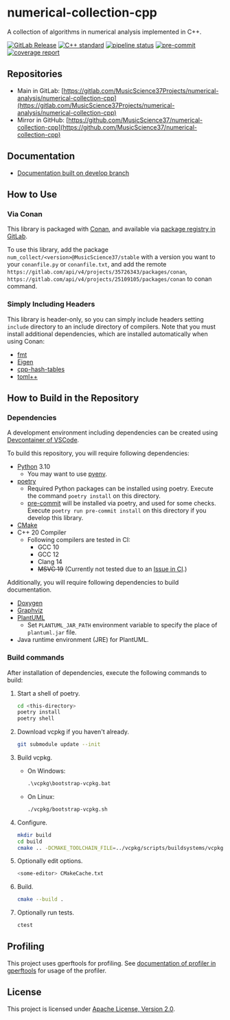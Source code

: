 # numerical-collection-cpp

A collection of algorithms in numerical analysis implemented in C++.

[![GitLab Release](https://img.shields.io/gitlab/v/release/25109105?sort=semver)](https://gitlab.com/MusicScience37Projects/numerical-analysis/numerical-collection-cpp/-/releases)
[![C++ standard](https://img.shields.io/badge/standard-C%2B%2B20-blue?logo=c%2B%2B)](https://en.cppreference.com/w/cpp/compiler_support/20)
[![pipeline status](https://gitlab.com/MusicScience37Projects/numerical-analysis/numerical-collection-cpp/badges/develop/pipeline.svg)](https://gitlab.com/MusicScience37Projects/numerical-analysis/numerical-collection-cpp/-/commits/develop)
[![pre-commit](https://img.shields.io/badge/pre--commit-enabled-brightgreen?logo=pre-commit&logoColor=white)](https://github.com/pre-commit/pre-commit)
[![coverage report](https://gitlab.com/MusicScience37Projects/numerical-analysis/numerical-collection-cpp/badges/develop/coverage.svg)](https://gitlab.com/MusicScience37Projects/numerical-analysis/numerical-collection-cpp/-/commits/develop)

## Repositories

- Main in GitLab: [https://gitlab.com/MusicScience37Projects/numerical-analysis/numerical-collection-cpp](https://gitlab.com/MusicScience37Projects/numerical-analysis/numerical-collection-cpp)
- Mirror in GitHub: [https://github.com/MusicScience37/numerical-collection-cpp](https://github.com/MusicScience37/numerical-collection-cpp)

## Documentation

- [Documentation built on develop branch](https://numcollect.musicscience37.com/)

## How to Use

### Via Conan

This library is packaged with [Conan](https://conan.io/),
and available via
[package registry in GitLab](https://gitlab.com/MusicScience37Projects/numerical-analysis/numerical-collection-cpp/-/packages).

To use this library,
add the package
`num_collect/<version>@MusicScience37/stable`
with a version you want
to your `conanfile.py` or `conanfile.txt`,
and add the remote
`https://gitlab.com/api/v4/projects/35726343/packages/conan`,
`https://gitlab.com/api/v4/projects/25109105/packages/conan`
to conan command.

### Simply Including Headers

This library is header-only,
so you can simply include headers
setting `include` directory to an include directory of compilers.
Note that you must install additional dependencies,
which are installed automatically when using Conan:

- [fmt](https://fmt.dev/)
- [Eigen](https://eigen.tuxfamily.org/index.php?title=Main_Page)
- [cpp-hash-tables](https://gitlab.com/MusicScience37Projects/utility-libraries/cpp-hash-tables)
- [toml++](https://marzer.github.io/tomlplusplus/)

## How to Build in the Repository

### Dependencies

A development environment including dependencies can be created using
[Devcontainer of VSCode](https://code.visualstudio.com/docs/remote/containers).

To build this repository,
you will require following dependencies:

- [Python](https://www.python.org/) 3.10
  - You may want to use [pyenv](https://github.com/pyenv/pyenv).
- [poetry](https://python-poetry.org/)
  - Required Python packages can be installed using poetry.
    Execute the command `poetry install` on this directory.
  - [pre-commit](https://pre-commit.com/)
    will be installed via poetry, and used for some checks.
    Execute `poetry run pre-commit install` on this directory
    if you develop this library.
- [CMake](https://cmake.org/)
- C++ 20 Compiler
  - Following compilers are tested in CI:
    - GCC 10
    - GCC 12
    - Clang 14
    - ~~MSVC 19~~ (Currently not tested due to an [Issue in CI](https://gitlab.com/MusicScience37Projects/numerical-analysis/numerical-collection-cpp/-/issues/195).)

Additionally, you will require following dependencies
to build documentation.

- [Doxygen](https://www.doxygen.nl/index.html)
- [Graphviz](https://graphviz.org/)
- [PlantUML](https://plantuml.com)
  - Set `PLANTUML_JAR_PATH` environment variable to specify the place of `plantuml.jar` file.
- Java runtime environment (JRE) for PlantUML.

### Build commands

After installation of dependencies,
execute the following commands to build:

1. Start a shell of poetry.

   ```bash
   cd <this-directory>
   poetry install
   poetry shell
   ```

2. Download vcpkg if you haven't already.

   ```bash
   git submodule update --init
   ```

3. Build vcpkg.

   - On Windows:

     ```bat
     .\vcpkg\bootstrap-vcpkg.bat
     ```

   - On Linux:

     ```bash
     ./vcpkg/bootstrap-vcpkg.sh
     ```

4. Configure.

   ```bash
   mkdir build
   cd build
   cmake .. -DCMAKE_TOOLCHAIN_FILE=../vcpkg/scripts/buildsystems/vcpkg.cmake
   ```

5. Optionally edit options.

   ```bash
   <some-editor> CMakeCache.txt
   ```

6. Build.

   ```bash
   cmake --build .
   ```

7. Optionally run tests.

   ```bash
   ctest
   ```

## Profiling

This project uses gperftools for profiling.
See
[documentation of profiler in gperftools](http://gperftools.github.io/gperftools/cpuprofile.html)
for usage of the profiler.

## License

This project is licensed under [Apache License, Version 2.0](https://www.apache.org/licenses/LICENSE-2.0).
